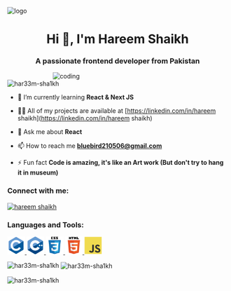![logo](https://github.com/Har33m-Sha1kh/Har33m-Sha1kh/blob/main/githubBanner.png)
<h1 align="center">Hi 👋, I'm Hareem Shaikh</h1>
<h3 align="center">A passionate frontend developer from Pakistan</h3>
<img align="right" alt="coding" width="400" src="https://onlinegiftools.com/images/examples-onlinegiftools/jump-hello-transparent.gif">
<p align="left"> <img src="https://komarev.com/ghpvc/?username=har33m-sha1kh&label=Profile%20views&color=0e75b6&style=flat" alt="har33m-sha1kh" /> </p>

- 🌱 I’m currently learning **React & Next JS**

- 👨‍💻 All of my projects are available at [https://linkedin.com/in/hareem shaikh](https://linkedin.com/in/hareem shaikh)

- 💬 Ask me about **React**

- 📫 How to reach me **bluebird210506@gmail.com**

- ⚡ Fun fact **Code is amazing, it's like an Art work (But don't try to hang it in museum)**

<h3 align="left">Connect with me:</h3>
<p align="left">
<a href="https://linkedin.com/in/hareem shaikh" target="blank"><img align="center" src="https://raw.githubusercontent.com/rahuldkjain/github-profile-readme-generator/master/src/images/icons/Social/linked-in-alt.svg" alt="hareem shaikh" height="30" width="40" /></a>
</p>

<h3 align="left">Languages and Tools:</h3>
<p align="left"> <a href="https://www.cprogramming.com/" target="_blank" rel="noreferrer"> <img src="https://raw.githubusercontent.com/devicons/devicon/master/icons/c/c-original.svg" alt="c" width="40" height="40"/> </a> <a href="https://www.w3schools.com/cpp/" target="_blank" rel="noreferrer"> <img src="https://raw.githubusercontent.com/devicons/devicon/master/icons/cplusplus/cplusplus-original.svg" alt="cplusplus" width="40" height="40"/> </a> <a href="https://www.w3schools.com/css/" target="_blank" rel="noreferrer"> <img src="https://raw.githubusercontent.com/devicons/devicon/master/icons/css3/css3-original-wordmark.svg" alt="css3" width="40" height="40"/> </a> <a href="https://www.w3.org/html/" target="_blank" rel="noreferrer"> <img src="https://raw.githubusercontent.com/devicons/devicon/master/icons/html5/html5-original-wordmark.svg" alt="html5" width="40" height="40"/> </a> <a href="https://developer.mozilla.org/en-US/docs/Web/JavaScript" target="_blank" rel="noreferrer"> <img src="https://raw.githubusercontent.com/devicons/devicon/master/icons/javascript/javascript-original.svg" alt="javascript" width="40" height="40"/> </a> </p>

<p><img align="left" src="https://github-readme-stats.vercel.app/api/top-langs?username=har33m-sha1kh&show_icons=true&locale=en&layout=compact" alt="har33m-sha1kh" /></p>

<p>&nbsp;<img align="center" src="https://github-readme-stats.vercel.app/api?username=har33m-sha1kh&show_icons=true&locale=en" alt="har33m-sha1kh" /></p>

<p><img align="center" src="https://github-readme-streak-stats.herokuapp.com/?user=har33m-sha1kh&" alt="har33m-sha1kh" /></p>
